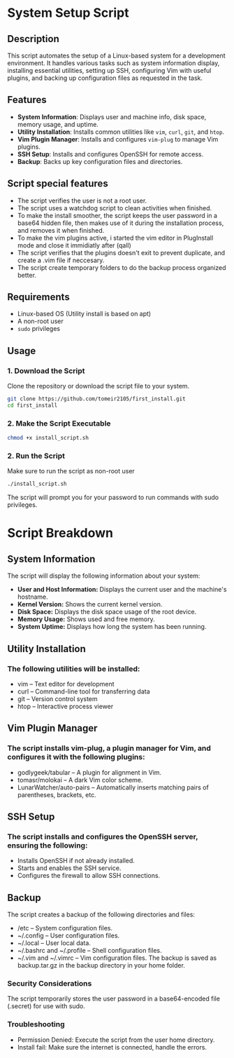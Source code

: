 # System Setup Script

## Description
This script automates the setup of a Linux-based system for a development environment. 
It handles various tasks such as system information display, installing essential utilities, setting up SSH, configuring Vim with useful plugins, 
and backing up configuration files as requested in the task.

## Features
- **System Information**: Displays user and machine info, disk space, memory usage, and uptime.
- **Utility Installation**: Installs common utilities like `vim`, `curl`, `git`, and `htop`.
- **Vim Plugin Manager**: Installs and configures `vim-plug` to manage Vim plugins.
- **SSH Setup**: Installs and configures OpenSSH for remote access.
- **Backup**: Backs up key configuration files and directories.

## Script special features
- The script verifies the user is not a root user.
- The script uses a watchdog script to clean activities when finished.
- To make the install smoother, the script keeps the user password in a base64 hidden file, then makes use of it during the installation process, and removes it when finished.
- To make the vim plugins active, i started the vim editor in PlugInstall mode and close it immidiatly after (qall)
- The script verifies that the plugins doesn't exit to prevent duplicate, and create a .vim file if neccesary.
- The script create temporary folders to do the backup process organized better.
  
## Requirements
- Linux-based OS (Utility install is based on apt)
- A non-root user
- `sudo` privileges

## Usage

### **1. Download the Script**
Clone the repository or download the script file to your system.
```bash
git clone https://github.com/tomeir2105/first_install.git
cd first_install
```
### **2. Make the Script Executable**
```bash
chmod +x install_script.sh
``` 
### **2. Run the Script**
Make sure to run the script as non-root user
```bash
./install_script.sh
```
The script will prompt you for your password to run commands with sudo privileges.
# Script Breakdown
## System Information
The script will display the following information about your system:
- **User and Host Information:** Displays the current user and the machine's hostname.
- **Kernel Version:** Shows the current kernel version.
- **Disk Space:** Displays the disk space usage of the root device.
- **Memory Usage:** Shows used and free memory.
- **System Uptime:** Displays how long the system has been running.

## Utility Installation

### The following utilities will be installed:

- vim – Text editor for development
- curl – Command-line tool for transferring data
- git – Version control system
- htop – Interactive process viewer

## Vim Plugin Manager
### The script installs vim-plug, a plugin manager for Vim, and configures it with the following plugins:
- godlygeek/tabular – A plugin for alignment in Vim.
- tomasr/molokai – A dark Vim color scheme.
- LunarWatcher/auto-pairs – Automatically inserts matching pairs of parentheses, brackets, etc.

## SSH Setup
### The script installs and configures the OpenSSH server, ensuring the following:
- Installs OpenSSH if not already installed.
- Starts and enables the SSH service.
- Configures the firewall to allow SSH connections.

## Backup
The script creates a backup of the following directories and files:
- /etc – System configuration files.
- ~/.config – User configuration files.
- ~/.local – User local data.
- ~/.bashrc and ~/.profile – Shell configuration files.
- ~/.vim and ~/.vimrc – Vim configuration files.
The backup is saved as backup.tar.gz in the backup directory in your home folder.

### Security Considerations
The script temporarily stores the user password in a base64-encoded file (.secret) for use with sudo. 

### Troubleshooting
- Permission Denied: Execute the script from the user home directory.
- Install fail: Make sure the internet is connected, handle the errors.



